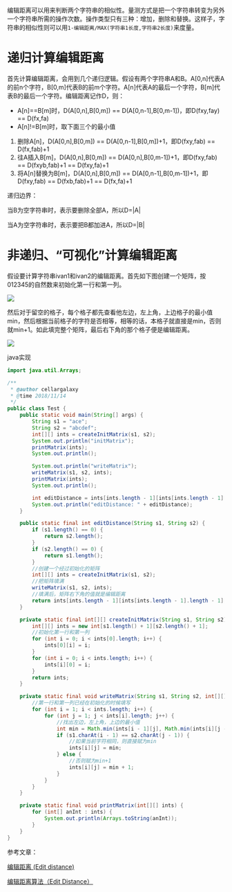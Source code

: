 编辑距离可以用来判断两个字符串的相似性。量测方式是把一个字符串转变为另外一个字符串所需的操作次数。操作类型只有三种：增加，删除和替换。这样子，字符串的相似性则可以用`1-编辑距离/MAX(字符串1长度,字符串2长度)`来度量。

# 递归计算编辑距离

首先计算编辑距离，会用到几个递归逻辑。假设有两个字符串A和B。A[0,n]代表A的前n个字符，B[0,m]代表B的前m个字符。A[n]代表A的最后一个字符，B[m]代表B的最后一个字符。编辑距离记作D，则：

+ A[n]==B[m]时，D(A[0,n],B[0,m]) == D(A[0,n-1],B[0,m-1])，即D(fxy,fay) == D(fx,fa)
+ A[n]!=B[m]时，取下面三个的最小值

1. 删除A[n]，D(A[0,n],B[0,m]) == D(A[0,n-1],B[0,m])+1，即D(fxy,fab) == D(fx,fab)+1
2. 往A插入B[m]，D(A[0,n],B[0,m]) == D(A[0,n],B[0,m-1])+1，即D(fxy,fab) == D(fxyb,fab)+1 == D(fxy,fa)+1
3. 将A[n]替换为B[m]，D(A[0,n],B[0,m]) == D(A[0,n-1],B[0,m-1])+1，即D(fxy,fab) == D(fxb,fab)+1 == D(fx,fa)+1

递归边界：

当B为空字符串时，表示要删除全部A，所以D=|A|

当A为空字符串时，表示要把B都加进A，所以D=|B|

# 非递归、“可视化”计算编辑距离

假设要计算字符串ivan1和ivan2的编辑距离。首先如下图创建一个矩阵，按012345的自然数来初始化第一行和第一列。

![](https://img-blog.csdn.net/20161231203819568?watermark/2/text/aHR0cDovL2Jsb2cuY3Nkbi5uZXQvY2hpY2hveGlhbg==/font/5a6L5L2T/fontsize/400/fill/I0JBQkFCMA==/dissolve/70/gravity/SouthEast)

然后对于留空的格子，每个格子都先查看他左边，左上角，上边格子的最小值min，然后根据当前格子的字符是否相等，相等的话，本格子就直接是min，否则就min+1。如此填完整个矩阵，最后右下角的那个格子便是编辑距离。

![](https://img-blog.csdn.net/20161231211830683?watermark/2/text/aHR0cDovL2Jsb2cuY3Nkbi5uZXQvY2hpY2hveGlhbg==/font/5a6L5L2T/fontsize/400/fill/I0JBQkFCMA==/dissolve/70/gravity/SouthEast)

java实现
```java
import java.util.Arrays;

/**
 * @author cellargalaxy
 * @time 2018/11/14
 */
public class Test {
	public static void main(String[] args) {
		String s1 = "ace";
		String s2 = "abcdef";
		int[][] ints = createInitMatrix(s1, s2);
		System.out.println("initMatrix");
		printMatrix(ints);
		System.out.println();

		System.out.println("writeMatrix");
		writeMatrix(s1, s2, ints);
		printMatrix(ints);
		System.out.println();

		int editDistance = ints[ints.length - 1][ints[ints.length - 1].length - 1];
		System.out.println("editDistance: " + editDistance);
	}

	public static final int editDistance(String s1, String s2) {
		if (s1.length() == 0) {
			return s2.length();
		}
		if (s2.length() == 0) {
			return s1.length();
		}
		//创建一个经过初始化的矩阵
		int[][] ints = createInitMatrix(s1, s2);
		//把矩阵填满
		writeMatrix(s1, s2, ints);
		//填满后，矩阵右下角的值就是编辑距离
		return ints[ints.length - 1][ints[ints.length - 1].length - 1];
	}

	private static final int[][] createInitMatrix(String s1, String s2) {
		int[][] ints = new int[s1.length() + 1][s2.length() + 1];
		//初始化第一行和第一列
		for (int i = 0; i < ints[0].length; i++) {
			ints[0][i] = i;
		}
		for (int i = 0; i < ints.length; i++) {
			ints[i][0] = i;
		}
		return ints;
	}

	private static final void writeMatrix(String s1, String s2, int[][] ints) {
		//第一行和第一列已经在初始化的时候填写
		for (int i = 1; i < ints.length; i++) {
			for (int j = 1; j < ints[i].length; j++) {
				//找出左边，左上角，上边的最小值
				int min = Math.min(ints[i - 1][j], Math.min(ints[i][j - 1], ints[i - 1][j - 1]));
				if (s1.charAt(i - 1) == s2.charAt(j - 1)) {
					//如果当前字符相同，则直接赋为min
					ints[i][j] = min;
				} else {
					//否则赋为min+1
					ints[i][j] = min + 1;
				}
			}
		}
	}

	private static final void printMatrix(int[][] ints) {
		for (int[] anInt : ints) {
			System.out.println(Arrays.toString(anInt));
		}
	}
}
```

参考文章：

[编辑距离 (Edit distance)](https://www.dreamxu.com/books/dsa/dp/edit-distance.html)

[编辑距离算法（Edit Distance）](https://blog.csdn.net/chichoxian/article/details/53944188)